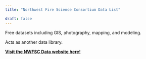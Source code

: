 ```yaml
---
title: "Northwest Fire Science Consortium Data List"

draft: false
---
```


Free datasets including GIS, photography, mapping, and modeling. 

Acts as another data library.

[**Visit the NWFSC Data website here!**](https://nwfirescience.org/resources/data)





